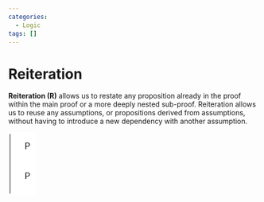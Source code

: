 ```yaml
---
categories:
  - Logic
tags: []
---
```


# Reiteration

**Reiteration (R)** allows us to restate any proposition already in the proof
within the main proof or a more deeply nested sub-proof. Reiteration allows us
to reuse any assumptions, or propositions derived from assumptions, without
having to introduce a new dependency with another assumption.

![](/_img/reiteration.png)
